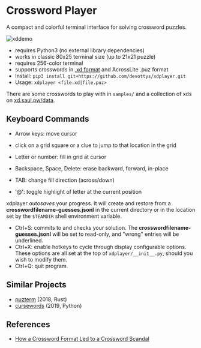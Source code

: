 # Crossword Player

A compact and colorful terminal interface for solving crossword puzzles.

![xddemo](xddemo.gif)

- requires Python3 (no external library dependencies)
- works in classic 80x25 terminal size (up to 21x21 puzzle)
- requires 256-color terminal
- supports crosswords in [.xd format](https://github.com/century-arcade/xd/) and AcrossLite .puz format
- Install: `pip3 install git+https://github.com/devottys/xdplayer.git`
- Usage: `xdplayer <file.xd|file.puz>`

There are some crosswords to play with in `samples/` and a collection of xds on [xd.saul.pw/data](https://xd.saul.pw/data).

## Keyboard Commands

- Arrow keys: move cursor
- click on a grid square or a clue to jump to that location in the grid

- Letter or number: fill in grid at cursor
- Backspace, Space, Delete: erase backward, forward, in-place
- TAB: change fill direction (across/down)
- '@': toggle highlight of letter at the current position

xdplayer *autosaves* your progress. It will create and restore from a **crosswordfilename-guesses.jsonl**
in the current directory or in the location set by the `$TEAMDIR` shell environment variable.

- Ctrl+S: commits to and checks your solution. The **crosswordfilename-guesses.jsonl** will be set to read-only, and "wrong" entries will be underlined.
- Ctrl+X: enable hotkeys to cycle through display configurable options. These options are all set at the top of `xdplayer/__init__.py`, should you wish to modify them.
- Ctrl+Q: quit program.

## Similar Projects
- [puzterm](https://github.com/rparrett/puzterm) (2018, Rust)
- [cursewords](https://github.com/thisisparker/cursewords) (2019, Python)

## References
- [How a Crossword Format Led to a Crossword Scandal](https://www.youtube.com/watch?v=9aHfK8EUIzg)
